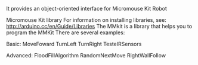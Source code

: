 It provides an object-oriented interface for Micromouse Kit Robot

Micromouse Kit library For information on installing libraries, see: http://arduino.cc/en/Guide/Libraries The MMkit is a library that helps you to program the MMKit There are several examples: 

Basic: MoveFoward TurnLeft TurnRight TesteIRSensors 

Advanced: FloodFillAlgorithm RandomNextMove RightWallFollow

